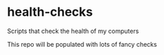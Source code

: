 # health-checks
Scripts that check the health of my computers

This repo will be populated with lots of fancy checks
